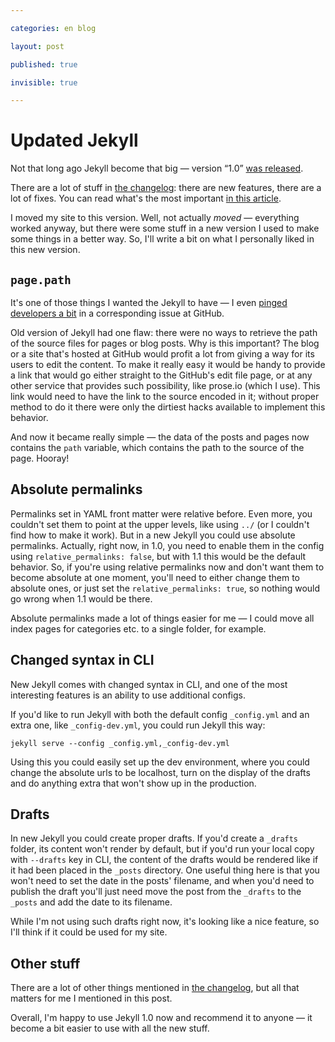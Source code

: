 ```yaml
---

categories: en blog

layout: post

published: true

invisible: true

---
```


# Updated Jekyll

Not that long ago Jekyll become that big — version “1.0” [was released](https://github.com/blog/1502-jekyll-turns-1-0).

There are a lot of stuff in [the changelog](https://github.com/mojombo/jekyll/blob/master/History.markdown#100—2013-05-06): there are new features, there are a lot of fixes. You can read what's the most important [in this article](http://jekyllrb.com/docs/upgrading/).

I moved my site to this version. Well, not actually _moved_ — everything worked anyway, but there were some stuff in a new version I used to make some things in a better way. So, I'll write a bit on what I personally liked in this new version.

## `page.path`

It's one of those things I wanted the Jekyll to have — I even [pinged developers a bit](https://github.com/mojombo/jekyll/issues/633#issuecomment-11678912) in a corresponding issue at GitHub.

Old version of Jekyll had one flaw: there were no ways to retrieve the path of the source files for pages or blog posts. Why is this important? The blog or a site that's hosted at GitHub would profit a lot from giving a way for its users to edit the content. To make it really easy it would be handy to provide a link that would go either straight to the GitHub's edit file page, or at any other service that provides such possibility, like prose.io (which I use). This link would need to have the link to the source encoded in it; without proper method to do it there were only the dirtiest hacks available to implement this behavior.

And now it became really simple — the data of the posts and pages now contains the `path` variable, which contains the path to the source of the page. Hooray!

## Absolute permalinks

Permalinks set in YAML front matter were relative before. Even more, you couldn't set them to point at the upper levels, like using `../` (or I couldn't find how to make it work). But in a new Jekyll you could use absolute permalinks. Actually, right now, in 1.0, you need to enable them in the config using `relative_permalinks: false`, but with 1.1 this would be the default behavior. So, if you're using relative permalinks now and don't want them to become absolute at one moment, you'll need to either change them to absolute ones, or just set the `relative_permalinks: true`, so nothing would go wrong when 1.1 would be there.

Absolute permalinks made a lot of things easier for me — I could move all index pages for categories etc. to a single folder, for example.

## Changed syntax in CLI

New Jekyll comes with changed syntax in CLI, and one of the most interesting features is an ability to use additional configs.

If you'd like to run Jekyll with both the default config `_config.yml` and an extra one, like `_config-dev.yml`, you could run Jekyll this way:

    jekyll serve --config _config.yml,_config-dev.yml

Using this you could easily set up the dev environment, where you could change the absolute urls to be localhost, turn on the display of the drafts and do anything extra that won't show up in the production.

## Drafts

In new Jekyll you could create proper drafts. If you'd create a `_drafts` folder, its content won't render by default, but if you'd run your local copy with `--drafts` key in CLI, the content of the drafts would be rendered like if it had been placed in the `_posts` directory. One useful thing here is that you won't need to set the date in the posts' filename, and when you'd need to publish the draft you'll just need move the post from the `_drafts` to the `_posts` and add the date to its filename.

While I'm not using such drafts right now, it's looking like a nice feature, so I'll think if it could be used for my site.

## Other stuff

There are a lot of other things mentioned in [the changelog](https://github.com/mojombo/jekyll/blob/master/History.markdown#minor-enhancements-3), but all that matters for me I mentioned in this post.

Overall, I'm happy to use Jekyll 1.0 now and recommend it to anyone — it become a bit easier to use with all the new stuff.
